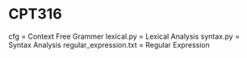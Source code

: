# CPT316

cfg = Context Free Grammer
lexical.py = Lexical Analysis
syntax.py = Syntax Analysis
regular_expression.txt = Regular Expression
